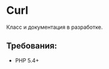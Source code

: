 Curl
=====================

Класс и документация в разработке.

Требования:
-----------------------------------
- PHP 5.4+
